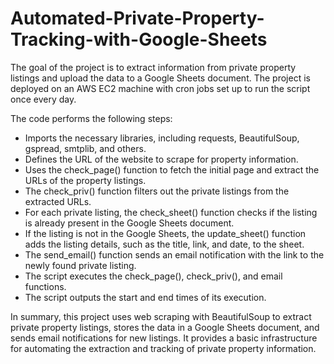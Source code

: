 # Automated-Private-Property-Tracking-with-Google-Sheets

The goal of the project is to extract information from private property listings and upload the data to a Google Sheets document. The project is deployed on an AWS EC2 machine with cron jobs set up to run the script once every day.

The code performs the following steps:

- Imports the necessary libraries, including requests, BeautifulSoup, gspread, smtplib, and others.
- Defines the URL of the website to scrape for property information.
- Uses the check_page() function to fetch the initial page and extract the URLs of the property listings.
- The check_priv() function filters out the private listings from the extracted URLs.
- For each private listing, the check_sheet() function checks if the listing is already present in the Google Sheets document.
- If the listing is not in the Google Sheets, the update_sheet() function adds the listing details, such as the title, link, and date, to the sheet.
- The send_email() function sends an email notification with the link to the newly found private listing.
- The script executes the check_page(), check_priv(), and email functions.
- The script outputs the start and end times of its execution.

In summary, this project uses web scraping with BeautifulSoup to extract private property listings, stores the data in a Google Sheets document, and sends email notifications for new listings. It provides a basic infrastructure for automating the extraction and tracking of private property information.
